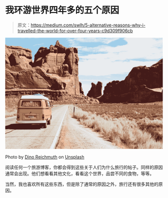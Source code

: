 # 我环游世界四年多的五个原因

> 原文：<https://medium.com/swlh/5-alternative-reasons-why-i-travelled-the-world-for-over-four-years-c9d309f906cb>

![](img/b8b8ca7f34e4300ad8e2a829a7b655c9.png)

Photo by [Dino Reichmuth](https://unsplash.com/@dinoreichmuth?utm_source=unsplash&utm_medium=referral&utm_content=creditCopyText) on [Unsplash](https://unsplash.com/search/photos/travel?utm_source=unsplash&utm_medium=referral&utm_content=creditCopyText)

阅读任何一个旅游博客，你都会得到这些关于人们为什么旅行的帖子。同样的原因通常会出现。他们想看看其他文化，看看这个世界，品尝不同的食物，等等。

当然，我也喜欢所有这些东西，但是除了通常的原因之外，旅行还有很多其他的原因。